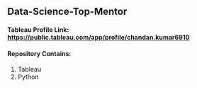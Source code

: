 ## Data-Science-Top-Mentor
#### Tableau Profile Link: https://public.tableau.com/app/profile/chandan.kumar6910
#### Repository Contains: 
  1. Tableau
  2. Python
